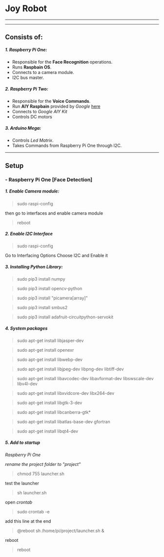 # Joy Robot
---
---
## Consists of:
##### 1. Raspberry Pi One:
 * Responsible for the __Face Recognition__ operations.
 * Runs __Raspbain OS__.
 * Connects to a camera module.
 * I2C bus master.

##### 2. Raspberry Pi Two:
  * Responsible for the __Voice Commands__.
  * Run __AIY Raspbain__ provided by _Google_ [here](https://github.com/google/aiyprojects-raspbian/releases)
  * Connects to _Google AIY Kit_
  * Controls DC motors

##### 3. Arduino Mega:
  * Controls _Led Matrix_.
  * Takes Commands from Raspberry Pi One through I2C.

---
## Setup
###  - Raspberry Pi One [Face Detection]
##### 1. Enable Camera module:
> sudo raspi-config

then go to interfaces and enable camera module

> reboot

##### 2. Enable I2C Interface
> sudo raspi-config

Go to Interfacing Options
Choose I2C and Enable it

##### 3. Installing Python Library:

> sudo pip3 install numpy

> sudo pip3 install opencv-python

> sudo pip3 install "picamera[array]"

> sudo pip3 install smbus2

> sudo pip3 install adafruit-circuitpython-servokit

##### 4. System packages
> sudo apt-get install libjasper-dev

> sudo apt-get install openexr

> sudo apt-get install libwebp-dev

> sudo apt-get install libjpeg-dev libpng-dev libtiff-dev

> sudo apt-get install libavcodec-dev libavformat-dev libswscale-dev libv4l-dev

> sudo apt-get install libxvidcore-dev libx264-dev

> sudo apt-get install libgtk-3-dev

> sudo apt-get install libcanberra-gtk*

> sudo apt-get install libatlas-base-dev gfortran

> sudo apt-get install libqt4-dev

##### 5. Add to startup
_Raspberry Pi One_

_rename the project folder to "project"_

>chmod 755 launcher.sh

test the launcher
>sh launcher.sh

open _crontab_
>sudo crontab -e

add this line at the end
>@reboot sh /home/pi/project/launcher.sh &

reboot
>reboot
